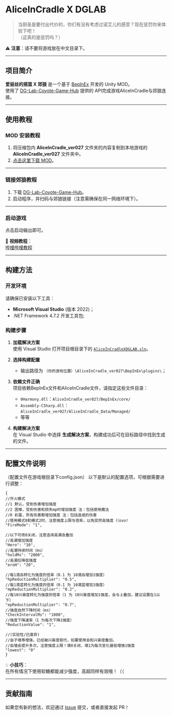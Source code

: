 # AliceInCradle X DGLAB

> 当厨圣是要付出代价的，你们有没有考虑过诺艾儿的感受？现在惩罚你来体验下吧！<br>
> （这真的是惩罚吗？）

⚠️ **注意**：请不要将游戏放在中文目录下。

---

## 项目简介

**爱丽丝的摇篮 X 郊狼** 是一个基于 [BepInEx](https://github.com/BepInEx/BepInEx) 开发的 Unity MOD。<br>使用了 [DG-Lab-Coyote-Game-Hub](https://github.com/hyperzlib/DG-Lab-Coyote-Game-Hub) 提供的 API完成游戏AliceInCradle与郊狼连接。

---

## 使用教程

### MOD 安装教程

1. 将压缩包内 **AliceInCradle_ver027** 文件夹的内容复制到本地游戏的 **AliceInCradle_ver027** 文件夹中。
2. [点击这里下载 MOD](https://github.com/sllying/AliceInCradle_X_DGLAB/releases)。

---

### 链接郊狼教程

1. 下载 [DG-Lab-Coyote-Game-Hub](https://github.com/hyperzlib/DG-Lab-Coyote-Game-Hub)。
2. 启动程序，并扫码与郊狼链接（注意需确保在同一网络环境下）。

---

### 启动游戏

点击启动输出即可。

🎥 **视频教程**：  
[哔哩哔哩教程](https://www.bilibili.com/video/BV1ud1iY3Ei6)

---

## 构建方法

### 开发环境

请确保已安装以下工具：
- **Microsoft Visual Studio** (版本 2022)；
- .NET Framework 4.7.2 开发工具包;

### 构建步骤

1. **加载解决方案**  
   使用 Visual Studio 打开项目根目录下的 [`AliceInCradleXDGLAB.sln`](https://github.com/sllying/AliceInCradle_X_DGLAB/blob/main/AliceInCradleXDGLAB.sln)。

2. **选择构建配置**  
   - 输出路径为 `（你的游戏位置）\AliceInCradle_ver027\BepInEx\plugins\`；

3. **依赖文件正确**  
   项目依赖BepInEx文件和AliceInCradle文件，请指定这些文件目录：
   - `0Harmony.dll`：`AliceInCradle_ver027/BepInEx/core/`
   - `Assembly-CSharp.dll`：`AliceInCradle_ver027/AliceInCradle_Data/Managed/`
   -  等等

4. **构建解决方案**  
   在 Visual Studio 中选择 **生成解决方案**，构建成功后可在目标路径中找到生成的文件。

---

## 配置文件说明
（配置文件在游戏根目录下config.json）
以下是默认的配置选项，可根据需要进行调整：

```code
{
//开火模式
//1 默认，受到伤害增加强度
//2 困难，受到伤害和损失mp时增加强度 注：包括使用魔法
//0 彩蛋，所有伤害都增加强度 注：包括造成的伤害
//使用模式0和模式2时，注意强度上限与倍率，以免突然高强度（（ovo!
"FireMode": "1",

//以下可改0关闭，注意连续高潮会叠加
//高潮增加强度
"Hero": "10",
//高潮持续时间（ms）
"holdMs": "2000",
//高潮后降低强度
"eroH": "20",

//每1滴血转化为强度的倍率（0.1 为 10滴血增加1强度）
"hpReductionMultiplier": "0.5",
//每1滴蓝转化为强度的倍率（0.1 为 10滴蓝增加1强度）
"mpReductionMultiplier": "0.2",
//每10兴奋度转化为强度的倍率（1 为 10兴奋度增加1强度，会与上叠加，建议设置在1以下）
"epReductionMultiplier": "0.7",
//强度自然下降时间（ms）
"CheckIntervalMs": "1000",
//强度下降速率（1 为每次下降1强度）
"ReductionValue": "1",

//(实验性/已废弃)
//虫子墙等增强，已经被兴奋度取代，如要使用会和兴奋度叠加。
//虫墙会提升多次，注意强度上限！填0关闭，填1为每次变化最低增强1强度
"lowest": "0"
}
```

💡 **小技巧**：  
在所有情况下使用软糖都能减少强度，高超同样有效哦！（（

---

## 贡献指南

如果您有新的想法，欢迎通过 [Issue](https://github.com/sllying/AliceInCradle_X_DGLAB/issues) 提交，或者直接发起 PR！  
